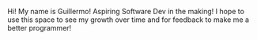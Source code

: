 Hi!
My name is Guillermo!
Aspiring Software Dev in the making!
I hope to use this space to see my growth over time and for feedback to make me a better programmer! 
